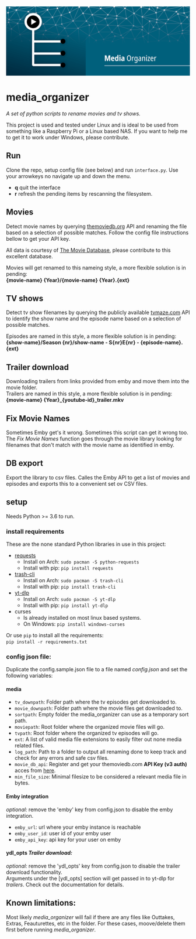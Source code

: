![banner.jpg](assets/media-organizer-banner.png?raw=true "Title")  

# media_organizer
*A set of python scripts to rename movies and tv shows.*

This project is used and tested under Linux and is ideal to be used from something like a Raspberry Pi or a Linux based NAS. If you want to help me to get it to work under Windows, please contribute.

## Run
Clone the repo, setup config file (see below) and run `interface.py`. Use your arrowkeys no navigate up and down the menu.  
* **q** quit the interface
* **r** refresh the pending items by rescanning the filesystem.

## Movies
Detect movie names by querying [themoviedb.org](https://www.themoviedb.org/) API and renaming the file based on a selection of possible matches. Follow the config file instructions bellow to get your API key.

All data is courtesy of [The Movie Database](https://www.themoviedb.org), please contribute to this excellent database.

Movies will get renamed to this nameing style, a more flexible solution is in pending:  
**{movie-name} {Year}/{movie-name} {Year}.{ext}**

## TV shows
Detect tv show filenames by querying the publicly available [tvmaze.com](https://www.tvmaze.com/) API to identify the show name and the episode name based on a selection of possible matches.

Episodes are named in this style, a more flexible solution is in pending:  
**{show-name}/Season {nr}/show-name - S{nr}E{nr} - {episode-name}.{ext}**

## Trailer download
Downloading trailers from links provided from emby and move them into the movie folder.  
Trailers are named in this style, a more flexible solution is in pending:  
**{movie-name} {Year}_{youtube-id}_trailer.mkv**

## Fix Movie Names
Sometimes Emby get's it wrong. Sometimes this script can get it wrong too. The *Fix Movie Names* function goes through the movie library looking for filenames that don't match with the movie name as identified in emby.

## DB export
Export the library to csv files. Calles the Emby API to get a list of movies and episodes and exports this to a convenient set ov CSV files.

## setup
Needs Python >= 3.6 to run.

### install requirements
These are the none standard Python libraries in use in this project:
* [requests](https://pypi.org/project/requests/)
    * Install on Arch: `sudo pacman -S python-requests`
    * Install with pip: `pip install requests`
* [trash-cli](https://pypi.org/project/trash-cli/)
    * Install on Arch: `sudo pacman -S trash-cli`
    * Install with pip: `pip install trash-cli`
* [yt-dlp](https://pypi.org/project/yt-dlp/)
    * Install on Arch: `sudo pacman -S yt-dlp`
    * Install with pip: `pip install yt-dlp`
* curses
    * Is already installed on most linux based systems.
    * On Windows: `pip install windows-curses`

Or use `pip` to install all the requirements:  
`pip install -r requirements.txt`

### config json file:
Duplicate the config.sample.json file to a file named *config.json* and set the following variables:
#### media
* `tv_downpath`: Folder path where the tv episodes get downloaded to.
* `movie_downpath`: Folder path where the movie files get downloaded to.
* `sortpath`: Empty folder the media_organizer can use as a temporary sort path.
* `moviepath`: Root folder where the organized movie files will go.
* `tvpath`: Root folder where the organized tv episodes will go.
* `ext`: A list of valid media file extensions to easily filter out none media related files.
* `log_path`: Path to a folder to output all renaming done to keep track and check for any errors and safe csv files.
* `movie_db_api`: Register and get your themoviedb.com **API Key (v3 auth)** acces from [here](https://www.themoviedb.org/settings/api).
* `min_file_size`: Minimal filesize to be considered a relevant media file in bytes.  

#### Emby integration
*optional:* remove the 'emby' key from config.json to disable the emby integration. 
* `emby_url`: url where your emby instance is reachable
* `emby_user_id`: user id of your emby user
* `emby_api_key`: api key for your user on emby  

#### ydl_opts *Trailer download:*  
*optional:* remove the 'ydl_opts' key from config.json to disable the trailer download functionality.  
Arguments under the [ydl_opts] section will get passed in to yt-dlp for *trailers*. Check out the documentation for details.

## Known limitations:
Most likely *media_organizer* will fail if there are any files like Outtakes, Extras, Feauturettes, etc in the folder. For these cases, moove/delete them first before running *media_organizer*.  